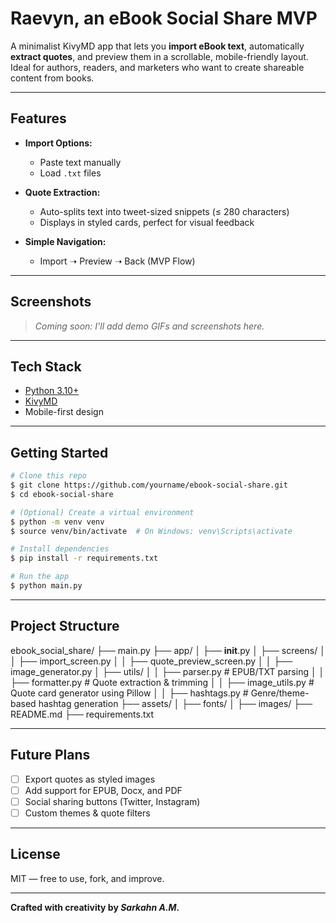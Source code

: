 # Raevyn, an eBook Social Share MVP

A minimalist KivyMD app that lets you **import eBook text**, automatically **extract quotes**, and preview them in a scrollable, mobile-friendly layout. Ideal for authors, readers, and marketers who want to create shareable content from books.

---

## Features

- **Import Options:**
  - Paste text manually
  - Load `.txt` files

- **Quote Extraction:**
  - Auto-splits text into tweet-sized snippets (≤ 280 characters)
  - Displays in styled cards, perfect for visual feedback

- **Simple Navigation:**
  - Import ➝ Preview ➝ Back (MVP Flow)

---

## Screenshots

> _Coming soon: I'll add demo GIFs and screenshots here._

---

## Tech Stack

- [Python 3.10+](https://www.python.org/)
- [KivyMD](https://github.com/kivymd/KivyMD)
- Mobile-first design

---

## Getting Started

```bash
# Clone this repo
$ git clone https://github.com/yourname/ebook-social-share.git
$ cd ebook-social-share

# (Optional) Create a virtual environment
$ python -m venv venv
$ source venv/bin/activate  # On Windows: venv\Scripts\activate

# Install dependencies
$ pip install -r requirements.txt

# Run the app
$ python main.py
```

---

## Project Structure

ebook_social_share/
├── main.py
├── app/
│   ├── __init__.py
│   ├── screens/
│   │   ├── import_screen.py
│   │   ├── quote_preview_screen.py
│   │   ├── image_generator.py
│   ├── utils/
│   │   ├── parser.py         # EPUB/TXT parsing
│   │   ├── formatter.py      # Quote extraction & trimming
│   │   ├── image_utils.py    # Quote card generator using Pillow
│   │   ├── hashtags.py       # Genre/theme-based hashtag generation
├── assets/
│   ├── fonts/
│   ├── images/
├── README.md
├── requirements.txt


---

## Future Plans

- [ ] Export quotes as styled images
- [ ] Add support for EPUB, Docx, and PDF
- [ ] Social sharing buttons (Twitter, Instagram)
- [ ] Custom themes & quote filters

---

## License

MIT — free to use, fork, and improve.

---

**Crafted with creativity by _Sarkahn A.M._**
